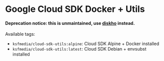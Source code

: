 # Google Cloud SDK Docker + Utils

#### Deprecation notice: this is unmaintained, use [diskho](https://github.com/KSF-Media/docker-diskho) instead.

Available tags:
- `ksfmedia/cloud-sdk-utils:alpine`: Cloud SDK Alpine + Docker installed
- `ksfmedia/cloud-sdk-utils:latest`: Cloud SDK Debian + envsubst installed


